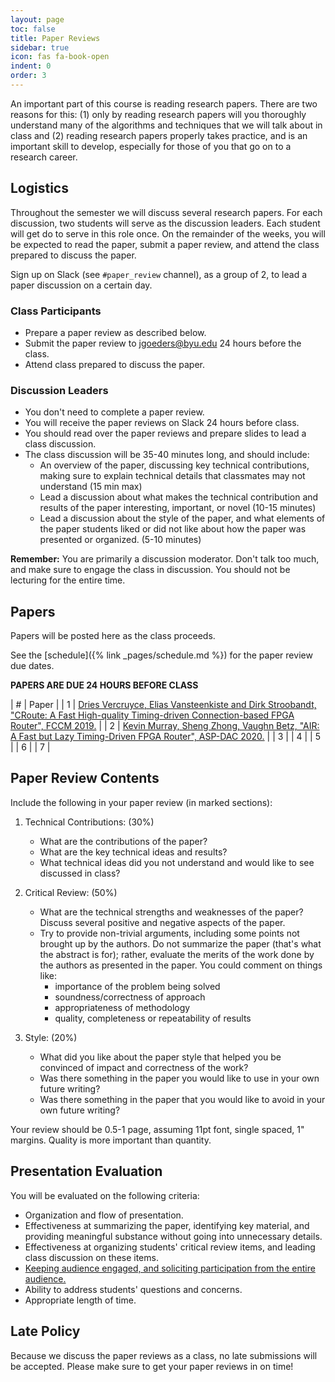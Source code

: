 ```yaml
---
layout: page
toc: false
title: Paper Reviews
sidebar: true
icon: fas fa-book-open
indent: 0
order: 3
---
```



An important part of this course is reading research papers.  There are two reasons for this: (1) only by reading research papers will you thoroughly understand many of the algorithms and techniques that we will talk about in class and (2) reading research papers properly takes practice, and is an important skill to develop, especially for those of you that go on to a research career.  

## Logistics

Throughout the semester we will discuss several research papers.  For each discussion, two students will serve as the discussion leaders.  Each student will get do to serve in this role once.  On the remainder of the weeks, you will be expected to read the paper, submit a paper review, and attend the class prepared to discuss the paper.  

Sign up on Slack (see `#paper_review` channel), as a group of 2, to lead a paper discussion on a certain day. 

### Class Participants
* Prepare a paper review as described below.
* Submit the paper review to [jgoeders@byu.edu](mailto:jgoeders@byu.edu) 24 hours before the class.
* Attend class prepared to discuss the paper.

### Discussion Leaders
* You don't need to complete a paper review.
* You will receive the paper reviews on Slack 24 hours before class.
* You should read over the paper reviews and prepare slides to lead a class discussion.  
* The class discussion will be 35-40 minutes long, and should include:
  * An overview of the paper, discussing key technical contributions, making sure to explain technical details that classmates may not understand (15 min max)
  * Lead a discussion about what makes the technical contribution and results of the paper interesting, important, or novel (10-15 minutes)
  * Lead a discussion about the style of the paper, and what elements of the paper students liked or did not like about how the paper was presented or organized. (5-10 minutes)

**Remember:** You are primarily a discussion moderator.  Don't talk too much, and make sure to engage the class in discussion.  You should not be lecturing for the entire time.

## Papers
Papers will be posted here as the class proceeds.

See the [schedule]({% link _pages/schedule.md %}) for the paper review due dates.

**PAPERS ARE DUE 24 HOURS BEFORE CLASS**

| # | Paper |
| 1 | [Dries Vercruyce, Elias Vansteenkiste and Dirk Stroobandt, "CRoute: A Fast High-quality Timing-driven Connection-based FPGA Router", FCCM 2019.](https://ieeexplore.ieee.org/document/8735564) |
| 2 | [Kevin Murray, Sheng Zhong, Vaughn Betz, "AIR: A Fast but Lazy Timing-Driven FPGA Router", ASP-DAC 2020.](https://ieeexplore.ieee.org/document/9045175) |
| 3 | 
| 4 |
| 5 |
| 6 |
| 7 |

<!-- | 2 | **Feb 2** | [M. An, G. Steffen and V. Betz, "Speeding Up FPGA Placement: Parallel Algorithms and Methods," FCCM, 2014.](http://www.eecg.utoronto.ca/~vaughn/papers/fccm2014_parallel_place.pdf) |
| 3 | **Feb 16**| [Prashanth Mohan et al., "Top-down Physical Design of Soft Embedded FPGA Fabrics", FPGA 2021.](https://dl.acm.org/doi/abs/10.1145/3431920.3439297) |
| 4 | **March 2** | [Junsong Wang et al., "Design Flow of Accelerating Hybrid Extremely Low Bit-Width Neural Network in Embedded FPGA", FPL 2018](https://ieeexplore.ieee.org/abstract/document/8533487) |
| 5 | **March 19** | [Nachiket Kapre and Jan Gray, "Hoplite: Building Austere Overlay NoCs for FPGAs", FPL 2015.](https://ieeexplore.ieee.org/stamp/stamp.jsp?arnumber=7293956) |
| 6 | **April 11** | [Licheng Gui et al., "RapidStream: Parallel Physical Implementation of FPGA HLS Designs", FPGA 2022.](https://dl.acm.org/doi/abs/10.1145/3490422.3502361) -->


<!-- [//]: # "| 3 | ** Mar 9 ** | Jiantong Jiang et al., "Boyi: A Systematic Framework for Automatically Deciding theRight Execution Model of OpenCL Applications on FPGAs," FPGA, 2020. | https://dl.acm.org/doi/abs/10.1145/3373087.3375313 |" 

[//]: # "| 4 | ** Apr 8 ** | Kristiyan Manev, Anuj Vaishnav, Dirk Koch, "Unexpected Diversity: Quantitative Memory Analysis for Zynq UltraScale+ Systems" | https://ieeexplore.ieee.org/abstract/document/8977835 | --->

## Paper Review Contents

Include the following in your paper review (in marked sections):
  1. Technical Contributions: (30%)
      * What are the contributions of the paper?
      * What are the key technical ideas and results?
      * What technical ideas did you not understand and would like to see discussed in class?

  1. Critical Review: (50%)
      * What are the technical strengths and weaknesses of the paper? Discuss several positive and negative aspects of the paper.
      * Try to provide non-trivial arguments, including some points not brought up by the authors.  Do not summarize the paper (that's what the abstract is for); rather, evaluate the merits of the work done by the authors as presented in the paper. You could comment on things like: 
        *	importance of the problem being solved
        *	soundness/correctness of approach
        *	appropriateness of methodology
        * quality, completeness or repeatability of results
      
  1. Style: (20%)
      * What did you like about the paper style that helped you be convinced of impact and correctness of the work?
      * Was there something in the paper you would like to use in your own future writing?
      * Was there something in the paper that you would like to avoid in your own future writing?

Your review should be 0.5-1 page, assuming 11pt font, single spaced, 1" margins.  Quality is more important than quantity.

## Presentation Evaluation 

You will be evaluated on the following criteria: 
  * Organization and flow of presentation.
  * Effectiveness at summarizing the paper, identifying key material, and providing meaningful substance without going into unnecessary details.
  * Effectiveness at organizing students' critical review items, and leading class discussion on these items.
  * <ins>Keeping audience engaged, and soliciting participation from the entire audience.</ins>
  * Ability to address students' questions and concerns.
  * Appropriate length of time.

## Late Policy
Because we discuss the paper reviews as a class, no late submissions will be accepted.  Please make sure to get your paper reviews in on time!



